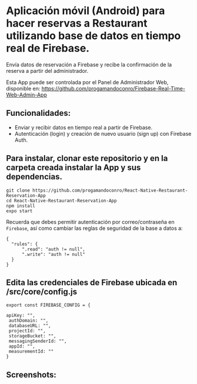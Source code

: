 # Aplicación móvil (Android) para hacer reservas a Restaurant utilizando base de datos en tiempo real de Firebase. 

Envía datos de reservación a Firebase y recibe la confirmación de la reserva a partir del administrador. 

Esta App puede ser controlada por el Panel de Administrador Web, disponible en:
https://github.com/progamandoconro/Firebase-Real-Time-Web-Admin-App 


## Funcionalidades:

* Enviar y recibir datos en tiempo real a partir de Firebase.
* Autenticación (login) y creación de nuevo usuario (sign up) con Firebase Auth.

## Para instalar, clonar este repositorio y en la carpeta creada instalar la App y sus dependencias.

    git clone https://github.com/progamandoconro/React-Native-Restaurant-Reservation-App 
    cd React-Native-Restaurant-Reservation-App
    npm install
    expo start
    
Recuerda que debes permitir autenticación por correo/contraseña en ```Firebase```, así como cambiar las reglas de seguridad de la base a datos a:

```
{
  "rules": {
      ".read": "auth != null",
      ".write": "auth != null"
  }
}

```
## Edita las credenciales de Firebase ubicada en /src/core/config.js
 
    export const FIREBASE_CONFIG = {

    apiKey: "",
     authDomain: "",
     databaseURL: "",
     projectId: "",
     storageBucket: "",
     messagingSenderId: "",
     appId: "",
     measurementId: ""
    }

## Screenshots:

